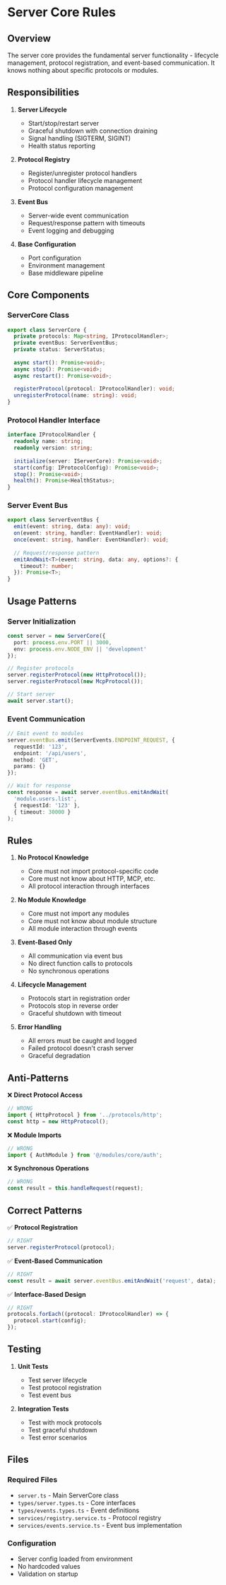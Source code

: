 # Server Core Rules

## Overview

The server core provides the fundamental server functionality - lifecycle management, protocol registration, and event-based communication. It knows nothing about specific protocols or modules.

## Responsibilities

1. **Server Lifecycle**
   - Start/stop/restart server
   - Graceful shutdown with connection draining
   - Signal handling (SIGTERM, SIGINT)
   - Health status reporting

2. **Protocol Registry**
   - Register/unregister protocol handlers
   - Protocol handler lifecycle management
   - Protocol configuration management

3. **Event Bus**
   - Server-wide event communication
   - Request/response pattern with timeouts
   - Event logging and debugging

4. **Base Configuration**
   - Port configuration
   - Environment management
   - Base middleware pipeline

## Core Components

### ServerCore Class
```typescript
export class ServerCore {
  private protocols: Map<string, IProtocolHandler>;
  private eventBus: ServerEventBus;
  private status: ServerStatus;
  
  async start(): Promise<void>;
  async stop(): Promise<void>;
  async restart(): Promise<void>;
  
  registerProtocol(protocol: IProtocolHandler): void;
  unregisterProtocol(name: string): void;
}
```

### Protocol Handler Interface
```typescript
interface IProtocolHandler {
  readonly name: string;
  readonly version: string;
  
  initialize(server: IServerCore): Promise<void>;
  start(config: IProtocolConfig): Promise<void>;
  stop(): Promise<void>;
  health(): Promise<HealthStatus>;
}
```

### Server Event Bus
```typescript
export class ServerEventBus {
  emit(event: string, data: any): void;
  on(event: string, handler: EventHandler): void;
  once(event: string, handler: EventHandler): void;
  
  // Request/response pattern
  emitAndWait<T>(event: string, data: any, options?: {
    timeout?: number;
  }): Promise<T>;
}
```

## Usage Patterns

### Server Initialization
```typescript
const server = new ServerCore({
  port: process.env.PORT || 3000,
  env: process.env.NODE_ENV || 'development'
});

// Register protocols
server.registerProtocol(new HttpProtocol());
server.registerProtocol(new McpProtocol());

// Start server
await server.start();
```

### Event Communication
```typescript
// Emit event to modules
server.eventBus.emit(ServerEvents.ENDPOINT_REQUEST, {
  requestId: '123',
  endpoint: '/api/users',
  method: 'GET',
  params: {}
});

// Wait for response
const response = await server.eventBus.emitAndWait(
  'module.users.list',
  { requestId: '123' },
  { timeout: 30000 }
);
```

## Rules

1. **No Protocol Knowledge**
   - Core must not import protocol-specific code
   - Core must not know about HTTP, MCP, etc.
   - All protocol interaction through interfaces

2. **No Module Knowledge**
   - Core must not import any modules
   - Core must not know about module structure
   - All module interaction through events

3. **Event-Based Only**
   - All communication via event bus
   - No direct function calls to protocols
   - No synchronous operations

4. **Lifecycle Management**
   - Protocols start in registration order
   - Protocols stop in reverse order
   - Graceful shutdown with timeout

5. **Error Handling**
   - All errors must be caught and logged
   - Failed protocol doesn't crash server
   - Graceful degradation

## Anti-Patterns

❌ **Direct Protocol Access**
```typescript
// WRONG
import { HttpProtocol } from '../protocols/http';
const http = new HttpProtocol();
```

❌ **Module Imports**
```typescript
// WRONG
import { AuthModule } from '@/modules/core/auth';
```

❌ **Synchronous Operations**
```typescript
// WRONG
const result = this.handleRequest(request);
```

## Correct Patterns

✅ **Protocol Registration**
```typescript
// RIGHT
server.registerProtocol(protocol);
```

✅ **Event-Based Communication**
```typescript
// RIGHT
const result = await server.eventBus.emitAndWait('request', data);
```

✅ **Interface-Based Design**
```typescript
// RIGHT
protocols.forEach((protocol: IProtocolHandler) => {
  protocol.start(config);
});
```

## Testing

1. **Unit Tests**
   - Test server lifecycle
   - Test protocol registration
   - Test event bus

2. **Integration Tests**
   - Test with mock protocols
   - Test graceful shutdown
   - Test error scenarios

## Files

### Required Files
- `server.ts` - Main ServerCore class
- `types/server.types.ts` - Core interfaces
- `types/events.types.ts` - Event definitions
- `services/registry.service.ts` - Protocol registry
- `services/events.service.ts` - Event bus implementation

### Configuration
- Server config loaded from environment
- No hardcoded values
- Validation on startup